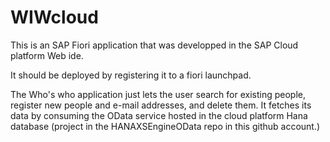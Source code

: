 # WIWcloud

This is an SAP Fiori application that was developped in the SAP Cloud platform Web ide.

It should be deployed by registering it to a fiori launchpad.

The Who's who application just lets the user search for existing people, register new people and e-mail addresses, and delete them.
It fetches its data by consuming the OData service hosted in the cloud platform Hana database (project in the HANAXSEngineOData repo in this github account.)
